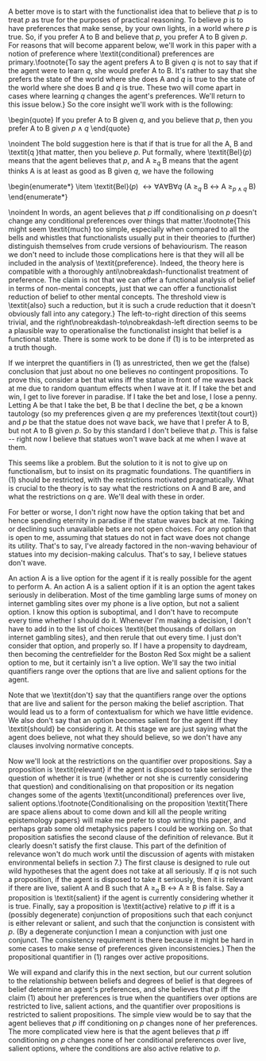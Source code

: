 A better move is to start with the functionalist idea that to believe that $p$ is to treat $p$ as true for the purposes of practical reasoning. To believe $p$ is to have preferences that make sense, by your own lights, in a world where $p$ is true. So, if you prefer A to B and believe that $p$, you prefer A to B given $p$. For reasons that will become apparent below, we'll work in this paper with a notion of preference where \textit{conditional} preferences are primary.\footnote{To say the agent prefers A to B given $q$ is not to say that if the agent were to learn $q$, she would prefer A to B. It's rather to say that she prefers the state of the world where she does A and $q$ is true to the state of the world where she does B and $q$ is true. These two will come apart in cases where learning $q$ changes the agent's preferences. We'll return to this issue below.} So the core insight we'll work with is the following:

\begin{quote}
If you prefer A to B given $q$, and you believe that $p$, then you prefer A to B given $p \wedge q$
\end{quote}

\noindent The bold suggestion here is that if that is true for all the A, B and \textit{q }that matter, then you believe $p$. Put formally, where \textit{Bel}($p$) means that the agent believes that $p$, and A $\geq _q$ B means that the agent thinks A is at least as good as B given $q$, we have the following

\begin{enumerate*}
\item \textit{Bel}($p$) $\leftrightarrow \forall$A$\forall$B$\forall q$ (A $\geq _q$ B $\leftrightarrow$ A $\geq _{p \wedge q}$ B)
\end{enumerate*}

\noindent In words, an agent believes that $p$ iff conditionalising on $p$ doesn't change any conditional preferences over things that matter.\footnote{This might seem \textit{much} too simple, especially when compared to all the bells and whistles that functionalists usually put in their theories to (further) distinguish themselves from crude versions of behaviourism. The reason we don't need to include those complications here is that they will all be included in the analysis of \textit{preference}. Indeed, the theory here is compatible with a thoroughly anti\nobreakdash-functionalist treatment of preference. The claim is not that we can offer a functional analysis of belief in terms of non-mental concepts, just that we can offer a functionalist reduction of belief to other mental concepts. The threshold view is \textit{also} such a reduction, but it is such a crude reduction that it doesn't obviously fall into any category.} The left-to-right direction of this seems trivial, and the right\nobreakdash-to\nobreakdash-left direction seems to be a plausible way to operationalise the functionalist insight that belief is a functional state. There is some work to be done if (1) is to be interpreted as a truth though.

If we interpret the quantifiers in (1) as unrestricted, then we get the (false) conclusion that just about no one believes no contingent propositions. To prove this, consider a bet that wins iff the statue in front of me waves back at me due to random quantum effects when I wave at it. If I take the bet and win, I get to live forever in paradise. If I take the bet and lose, I lose a penny. Letting A be that I take the bet, B be that I decline the bet, $q$ be a known tautology (so my preferences given $q$ are my preferences \textit{tout court}) and $p$ be that the statue does not wave back, we have that I prefer A to B, but not A to B given $p$. So by this standard I don't believe that $p$. This is false -- right now I believe that statues won't wave back at me when I wave at them.

This seems like a problem. But the solution to it is not to give up on functionalism, but to insist on its pragmatic foundations. The quantifiers in (1) should be restricted, with the restrictions motivated pragmatically. What is crucial to the theory is to say what the restrictions on A and B are, and what the restrictions on $q$ are. We'll deal with these in order.

For better or worse, I don't right now have the option taking that bet and hence spending eternity in paradise if the statue waves back at me. Taking or declining such unavailable bets are not open choices. For any option that is open to me, assuming that statues do not in fact wave does not change its utility. That's to say, I've already factored in the non-waving behaviour of statues into my decision-making calculus. That's to say, I believe statues don't wave.

An action A is a live option for the agent if it is really possible for the agent to perform A. An action A is a salient option if it is an option the agent takes seriously in deliberation. Most of the time gambling large sums of money on internet gambling sites over my phone is a live option, but not a salient option. I know this option is suboptimal, and I don't have to recompute every time whether I should do it. Whenever I'm making a decision, I don't have to add in to the list of choices \textit{bet thousands of dollars on internet gambling sites}, and then rerule that out every time. I just don't consider that option, and properly so. If I have a propensity to daydream, then becoming the centrefielder for the Boston Red Sox might be a salient option to me, but it certainly isn't a live option. We'll say the two initial quantifiers range over the options that are live and salient options for the agent. 

Note that we \textit{don't} say that the quantifiers range over the options that are live and salient for the person making the belief ascription. That would lead us to a form of contextualism for which we have little evidence. We also don't say that an option becomes salient for the agent iff they \textit{should} be considering it. At this stage we are just saying what the agent does believe, not what they should believe, so we don't have any clauses involving normative concepts.

Now we'll look at the restrictions on the quantifier over propositions. Say a proposition is \textit{relevant} if the agent is disposed to take seriously the question of whether it is true (whether or not she is currently considering that question) and conditionalising on that proposition or its negation changes some of the agents \textit{unconditional} preferences over live, salient options.\footnote{Conditionalising on the proposition \textit{There are space aliens about to come down and kill all the people writing epistemology papers} will make me prefer to stop writing this paper, and perhaps grab some old metaphysics papers I could be working on. So that proposition satisfies the second clause of the definition of relevance. But it clearly doesn't satisfy the first clause. This part of the definition of relevance won't do much work until the discussion of agents with mistaken environmental beliefs in section 7.} The first clause is designed to rule out wild hypotheses that the agent does not take at all seriously. If $q$ is not such a proposition, if the agent is disposed to take it seriously, then it is relevant if there are live, salient A and B such that A $\geq _q$ B $\leftrightarrow$ A $\geq$ B is false. Say a proposition is \textit{salient} if the agent is currently considering whether it is true. Finally, say a proposition is \textit{active} relative to $p$ iff it is a (possibly degenerate) conjunction of propositions such that each conjunct is either relevant or salient, and such that the conjunction is consistent with $p$. (By a degenerate conjunction I mean a conjunction with just one conjunct. The consistency requirement is there because it might be hard in some cases to make sense of preferences given inconsistencies.) Then the propositional quantifier in (1) ranges over active propositions.

We will expand and clarify this in the next section, but our current solution to the relationship between beliefs and degrees of belief is that degrees of belief determine an agent's preferences, and she believes that $p$ iff the claim (1) about her preferences is true when the quantifiers over options are restricted to live, salient actions, and the quantifier over propositions is restricted to salient propositions. The simple view would be to say that the agent believes that $p$ iff conditioning on $p$ changes none of her preferences. The more complicated view here is that the agent believes that $p$ iff conditioning on $p$ changes none of her conditional preferences over live, salient options, where the conditions are also active relative to $p$.
